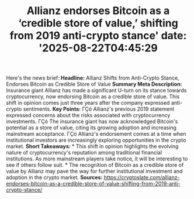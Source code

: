 ﻿---
title: "Allianz endorses Bitcoin as a ‘credible store of value,’ shifting from 2019 anti-crypto stance'
date: '2025-08-22T04:45:29"
category: "Markets"
summary: ""
slug: "allianz endorses bitcoin as a credible store of value shifti"
source_urls:
  - "https://cryptoslate.com/allianz-endorses-bitcoin-as-a-credible-store-of-value-shifting-from-2019-anti-crypto-stance/"
seo:
  title: "Allianz endorses Bitcoin as a ‘credible store of value,’ shifting from 2019 anti-crypto stance | Hash n Hedge'
  description: '"
  keywords: ["news", "markets", "brief"]
---
Here's the news brief:  **Headline:** Allianz Shifts from Anti-Crypto Stance, Endorses Bitcoin as Credible Store of Value  **Summary Meta Description:** Insurance giant Allianz has made a significant U-turn on its stance towards cryptocurrency, now endorsing Bitcoin as a credible store of value. This shift in opinion comes just three years after the company expressed anti-crypto sentiments.  **Key Points:**  ΓÇó Allianz's previous 2019 statement expressed concerns about the risks associated with cryptocurrency investments. ΓÇó The insurance giant has now acknowledged Bitcoin's potential as a store of value, citing its growing adoption and increasing mainstream acceptance. ΓÇó Allianz's endorsement comes at a time when institutional investors are increasingly exploring opportunities in the crypto market.  **Short Takeaways:**  * This shift in opinion highlights the evolving nature of cryptocurrency's reputation among traditional financial institutions. As more mainstream players take notice, it will be interesting to see if others follow suit. * The recognition of Bitcoin as a credible store of value by Allianz may pave the way for further institutional investment and adoption in the crypto market.  **Sources:**  https://cryptoslate.com/allianz-endorses-bitcoin-as-a-credible-store-of-value-shifting-from-2019-anti-crypto-stance/ 
